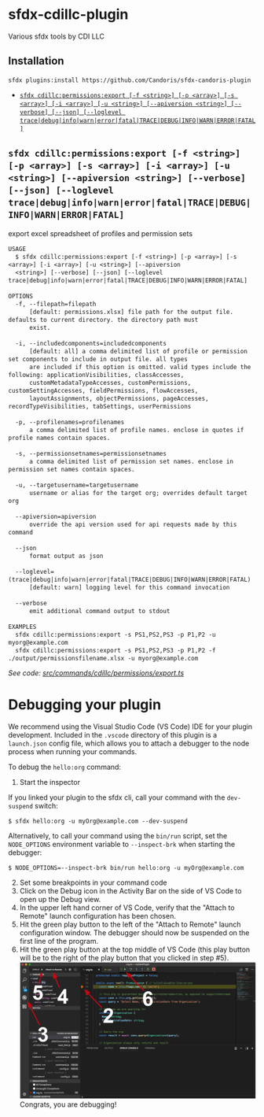 sfdx-cdillc-plugin
====================

Various sfdx tools by CDI LLC

## Installation
```
sfdx plugins:install https://github.com/Candoris/sfdx-candoris-plugin
```

<!-- commands -->
* [`sfdx cdillc:permissions:export [-f <string>] [-p <array>] [-s <array>] [-i <array>] [-u <string>] [--apiversion <string>] [--verbose] [--json] [--loglevel trace|debug|info|warn|error|fatal|TRACE|DEBUG|INFO|WARN|ERROR|FATAL]`](#sfdx-cdillcpermissionsexport--f-string--p-array--s-array--i-array--u-string---apiversion-string---verbose---json---loglevel-tracedebuginfowarnerrorfataltracedebuginfowarnerrorfatal)

## `sfdx cdillc:permissions:export [-f <string>] [-p <array>] [-s <array>] [-i <array>] [-u <string>] [--apiversion <string>] [--verbose] [--json] [--loglevel trace|debug|info|warn|error|fatal|TRACE|DEBUG|INFO|WARN|ERROR|FATAL]`

export excel spreadsheet of profiles and permission sets

```
USAGE
  $ sfdx cdillc:permissions:export [-f <string>] [-p <array>] [-s <array>] [-i <array>] [-u <string>] [--apiversion 
  <string>] [--verbose] [--json] [--loglevel trace|debug|info|warn|error|fatal|TRACE|DEBUG|INFO|WARN|ERROR|FATAL]

OPTIONS
  -f, --filepath=filepath
      [default: permissions.xlsx] file path for the output file. defaults to current directory. the directory path must
      exist.

  -i, --includedcomponents=includedcomponents
      [default: all] a comma delimited list of profile or permission set components to include in output file. all types
      are included if this option is omitted. valid types include the following: applicationVisibilities, classAccesses,
      customMetadataTypeAccesses, customPermissions, customSettingAccesses, fieldPermissions, flowAccesses,
      layoutAssignments, objectPermissions, pageAccesses, recordTypeVisibilities, tabSettings, userPermissions

  -p, --profilenames=profilenames
      a comma delimited list of profile names. enclose in quotes if profile names contain spaces.

  -s, --permissionsetnames=permissionsetnames
      a comma delimited list of permission set names. enclose in permission set names contain spaces.

  -u, --targetusername=targetusername
      username or alias for the target org; overrides default target org

  --apiversion=apiversion
      override the api version used for api requests made by this command

  --json
      format output as json

  --loglevel=(trace|debug|info|warn|error|fatal|TRACE|DEBUG|INFO|WARN|ERROR|FATAL)
      [default: warn] logging level for this command invocation

  --verbose
      emit additional command output to stdout

EXAMPLES
  sfdx cdillc:permissions:export -s PS1,PS2,PS3 -p P1,P2 -u myorg@example.com
  sfdx cdillc:permissions:export -s PS1,PS2,PS3 -p P1,P2 -f ./output/permissionsfilename.xlsx -u myorg@example.com
```

_See code: [src/commands/cdillc/permissions/export.ts](https://github.com/Candoris/sfdx-cdillc-plugin/blob/v1.0.1/src/commands/cdillc/permissions/export.ts)_
<!-- commandsstop -->
<!-- debugging-your-plugin -->
# Debugging your plugin
We recommend using the Visual Studio Code (VS Code) IDE for your plugin development. Included in the `.vscode` directory of this plugin is a `launch.json` config file, which allows you to attach a debugger to the node process when running your commands.

To debug the `hello:org` command: 
1. Start the inspector
  
If you linked your plugin to the sfdx cli, call your command with the `dev-suspend` switch: 
```sh-session
$ sfdx hello:org -u myOrg@example.com --dev-suspend
```
  
Alternatively, to call your command using the `bin/run` script, set the `NODE_OPTIONS` environment variable to `--inspect-brk` when starting the debugger:
```sh-session
$ NODE_OPTIONS=--inspect-brk bin/run hello:org -u myOrg@example.com
```

2. Set some breakpoints in your command code
3. Click on the Debug icon in the Activity Bar on the side of VS Code to open up the Debug view.
4. In the upper left hand corner of VS Code, verify that the "Attach to Remote" launch configuration has been chosen.
5. Hit the green play button to the left of the "Attach to Remote" launch configuration window. The debugger should now be suspended on the first line of the program. 
6. Hit the green play button at the top middle of VS Code (this play button will be to the right of the play button that you clicked in step #5).
<br><img src=".images/vscodeScreenshot.png" width="480" height="278"><br>
Congrats, you are debugging!

